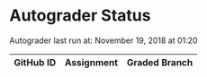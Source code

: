 # Autograder Status
Autograder last run at: November 19, 2018 at 01:20

| GitHub ID | Assignment | Graded Branch |
|-----------|------------|---------------|
